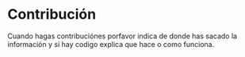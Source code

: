 # Contribución
Cuando hagas contribuciónes porfavor indica de donde has sacado la información y si hay codigo explica que hace o como funciona.
